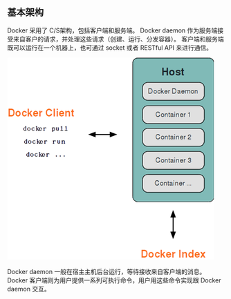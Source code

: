 ## 基本架构
Docker 采用了 C/S架构，包括客户端和服务端。
Docker daemon 作为服务端接受来自客户的请求，并处理这些请求（创建、运行、分发容器）。
客户端和服务端既可以运行在一个机器上，也可通过 socket 或者 RESTful API 来进行通信。

![Docker 基本架构](_images/docker_arch.png)


Docker daemon 一般在宿主主机后台运行，等待接收来自客户端的消息。
Docker 客户端则为用户提供一系列可执行命令，用户用这些命令实现跟 Docker daemon 交互。
